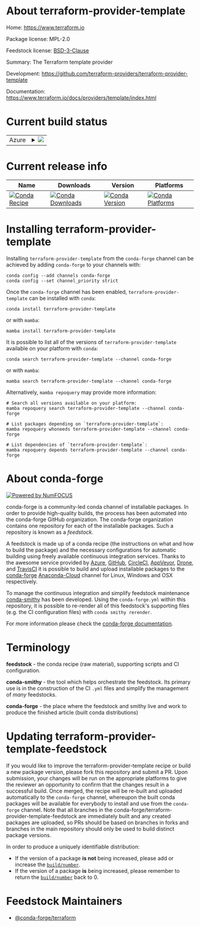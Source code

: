 About terraform-provider-template
=================================

Home: https://www.terraform.io

Package license: MPL-2.0

Feedstock license: [BSD-3-Clause](https://github.com/conda-forge/terraform-provider-template-feedstock/blob/main/LICENSE.txt)

Summary: The Terraform template provider

Development: https://github.com/terraform-providers/terraform-provider-template

Documentation: https://www.terraform.io/docs/providers/template/index.html

Current build status
====================


<table>
    
  <tr>
    <td>Azure</td>
    <td>
      <details>
        <summary>
          <a href="https://dev.azure.com/conda-forge/feedstock-builds/_build/latest?definitionId=2056&branchName=main">
            <img src="https://dev.azure.com/conda-forge/feedstock-builds/_apis/build/status/terraform-provider-template-feedstock?branchName=main">
          </a>
        </summary>
        <table>
          <thead><tr><th>Variant</th><th>Status</th></tr></thead>
          <tbody><tr>
              <td>linux_64</td>
              <td>
                <a href="https://dev.azure.com/conda-forge/feedstock-builds/_build/latest?definitionId=2056&branchName=main">
                  <img src="https://dev.azure.com/conda-forge/feedstock-builds/_apis/build/status/terraform-provider-template-feedstock?branchName=main&jobName=linux&configuration=linux_64_" alt="variant">
                </a>
              </td>
            </tr><tr>
              <td>osx_64</td>
              <td>
                <a href="https://dev.azure.com/conda-forge/feedstock-builds/_build/latest?definitionId=2056&branchName=main">
                  <img src="https://dev.azure.com/conda-forge/feedstock-builds/_apis/build/status/terraform-provider-template-feedstock?branchName=main&jobName=osx&configuration=osx_64_" alt="variant">
                </a>
              </td>
            </tr><tr>
              <td>win_64</td>
              <td>
                <a href="https://dev.azure.com/conda-forge/feedstock-builds/_build/latest?definitionId=2056&branchName=main">
                  <img src="https://dev.azure.com/conda-forge/feedstock-builds/_apis/build/status/terraform-provider-template-feedstock?branchName=main&jobName=win&configuration=win_64_" alt="variant">
                </a>
              </td>
            </tr>
          </tbody>
        </table>
      </details>
    </td>
  </tr>
</table>

Current release info
====================

| Name | Downloads | Version | Platforms |
| --- | --- | --- | --- |
| [![Conda Recipe](https://img.shields.io/badge/recipe-terraform--provider--template-green.svg)](https://anaconda.org/conda-forge/terraform-provider-template) | [![Conda Downloads](https://img.shields.io/conda/dn/conda-forge/terraform-provider-template.svg)](https://anaconda.org/conda-forge/terraform-provider-template) | [![Conda Version](https://img.shields.io/conda/vn/conda-forge/terraform-provider-template.svg)](https://anaconda.org/conda-forge/terraform-provider-template) | [![Conda Platforms](https://img.shields.io/conda/pn/conda-forge/terraform-provider-template.svg)](https://anaconda.org/conda-forge/terraform-provider-template) |

Installing terraform-provider-template
======================================

Installing `terraform-provider-template` from the `conda-forge` channel can be achieved by adding `conda-forge` to your channels with:

```
conda config --add channels conda-forge
conda config --set channel_priority strict
```

Once the `conda-forge` channel has been enabled, `terraform-provider-template` can be installed with `conda`:

```
conda install terraform-provider-template
```

or with `mamba`:

```
mamba install terraform-provider-template
```

It is possible to list all of the versions of `terraform-provider-template` available on your platform with `conda`:

```
conda search terraform-provider-template --channel conda-forge
```

or with `mamba`:

```
mamba search terraform-provider-template --channel conda-forge
```

Alternatively, `mamba repoquery` may provide more information:

```
# Search all versions available on your platform:
mamba repoquery search terraform-provider-template --channel conda-forge

# List packages depending on `terraform-provider-template`:
mamba repoquery whoneeds terraform-provider-template --channel conda-forge

# List dependencies of `terraform-provider-template`:
mamba repoquery depends terraform-provider-template --channel conda-forge
```


About conda-forge
=================

[![Powered by
NumFOCUS](https://img.shields.io/badge/powered%20by-NumFOCUS-orange.svg?style=flat&colorA=E1523D&colorB=007D8A)](https://numfocus.org)

conda-forge is a community-led conda channel of installable packages.
In order to provide high-quality builds, the process has been automated into the
conda-forge GitHub organization. The conda-forge organization contains one repository
for each of the installable packages. Such a repository is known as a *feedstock*.

A feedstock is made up of a conda recipe (the instructions on what and how to build
the package) and the necessary configurations for automatic building using freely
available continuous integration services. Thanks to the awesome service provided by
[Azure](https://azure.microsoft.com/en-us/services/devops/), [GitHub](https://github.com/),
[CircleCI](https://circleci.com/), [AppVeyor](https://www.appveyor.com/),
[Drone](https://cloud.drone.io/welcome), and [TravisCI](https://travis-ci.com/)
it is possible to build and upload installable packages to the
[conda-forge](https://anaconda.org/conda-forge) [Anaconda-Cloud](https://anaconda.org/)
channel for Linux, Windows and OSX respectively.

To manage the continuous integration and simplify feedstock maintenance
[conda-smithy](https://github.com/conda-forge/conda-smithy) has been developed.
Using the ``conda-forge.yml`` within this repository, it is possible to re-render all of
this feedstock's supporting files (e.g. the CI configuration files) with ``conda smithy rerender``.

For more information please check the [conda-forge documentation](https://conda-forge.org/docs/).

Terminology
===========

**feedstock** - the conda recipe (raw material), supporting scripts and CI configuration.

**conda-smithy** - the tool which helps orchestrate the feedstock.
                   Its primary use is in the construction of the CI ``.yml`` files
                   and simplify the management of *many* feedstocks.

**conda-forge** - the place where the feedstock and smithy live and work to
                  produce the finished article (built conda distributions)


Updating terraform-provider-template-feedstock
==============================================

If you would like to improve the terraform-provider-template recipe or build a new
package version, please fork this repository and submit a PR. Upon submission,
your changes will be run on the appropriate platforms to give the reviewer an
opportunity to confirm that the changes result in a successful build. Once
merged, the recipe will be re-built and uploaded automatically to the
`conda-forge` channel, whereupon the built conda packages will be available for
everybody to install and use from the `conda-forge` channel.
Note that all branches in the conda-forge/terraform-provider-template-feedstock are
immediately built and any created packages are uploaded, so PRs should be based
on branches in forks and branches in the main repository should only be used to
build distinct package versions.

In order to produce a uniquely identifiable distribution:
 * If the version of a package **is not** being increased, please add or increase
   the [``build/number``](https://docs.conda.io/projects/conda-build/en/latest/resources/define-metadata.html#build-number-and-string).
 * If the version of a package **is** being increased, please remember to return
   the [``build/number``](https://docs.conda.io/projects/conda-build/en/latest/resources/define-metadata.html#build-number-and-string)
   back to 0.

Feedstock Maintainers
=====================

* [@conda-forge/terraform](https://github.com/conda-forge/terraform/)

